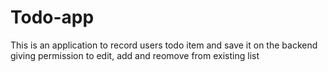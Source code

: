 # Todo-app
This is an application to record users todo item and save it on the backend giving permission to edit, add and reomove from existing list
